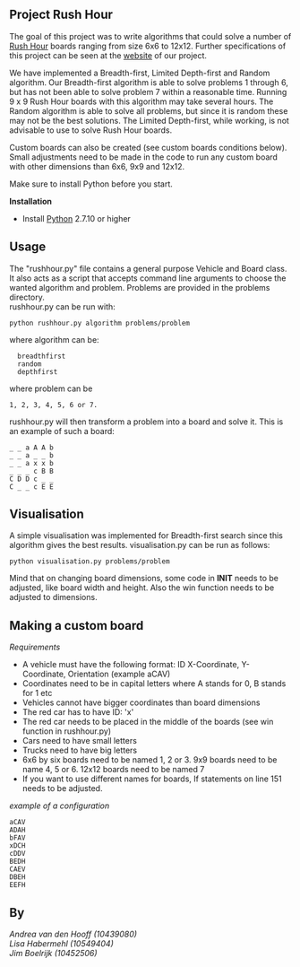 ## Project Rush Hour
The goal of this project was to write algorithms that could solve a number of [Rush Hour](https://en.wikipedia.org/wiki/Rush_Hour) boards ranging from size 6x6 to 12x12.
Further specifications of this project can be seen at the [website](http://heuristieken.nl/wiki/index.php?title=Rush_Hour) of our project.

We have implemented a Breadth-first, Limited Depth-first and Random algorithm.
Our Breadth-first algorithm is able to solve problems 1 through 6, but has not been able to solve problem 7 within a reasonable time. Running 9 x 9 Rush Hour boards with this algorithm may take several hours.
The Random algorithm is able to solve all problems, but since it is random these may not be the best solutions.
The Limited Depth-first, while working, is not advisable to use to solve Rush Hour boards.

Custom boards can also be created (see custom boards conditions below). Small adjustments need to be made in the code to run any custom board with other dimensions than 6x6, 9x9 and 12x12.

Make sure to install Python before you start.

**Installation**

* Install [Python](https://www.python.org/) 2.7.10 or higher

Usage
---

The "rushhour.py" file contains a general purpose Vehicle and Board class. It also acts as a script
that accepts command line arguments to choose the wanted algorithm and problem. Problems are provided in the problems directory.<br>
rushhour.py can be run with:
```
python rushhour.py algorithm problems/problem
```
where algorithm can be: 
```
  breadthfirst
  random
  depthfirst
```
where problem can be
```
1, 2, 3, 4, 5, 6 or 7.
```

rushhour.py will then transform a problem into a board and solve it. This is an example of such a board:
```
_ _ a A A b
_ _ a _ _ b
_ _ a x x b
_ _ _ c B B
C D D c _ _
C _ _ c E E
```

Visualisation
---
A simple visualisation was implemented for Breadth-first search since this algorithm gives the best results.
visualisation.py can be run as follows:

```
python visualisation.py problems/problem
```
Mind that on changing board dimensions, some code in __INIT__ needs to be adjusted, like board width and height.
Also the win function needs to be adjusted to dimensions.


Making a custom board
---

*Requirements*

* A vehicle must have the following format: ID X-Coordinate, Y-Coordinate, Orientation (example aCAV)
* Coordinates need to be in capital letters where A stands for 0, B stands for 1 etc
* Vehicles cannot have bigger coordinates than board dimensions
* The red car has to have ID: 'x'
* The red car needs to be placed in the middle of the boards (see win function in rushhour.py)
* Cars need to have small letters 
* Trucks need to have big letters
* 6x6 by six boards need to be named 1, 2 or 3. 9x9 boards need to be name 4, 5 or 6. 12x12 boards need to be named 7
* If you want to use different names for boards, If statements on line 151 needs to be adjusted.

*example of a configuration*
```
aCAV
ADAH
bFAV
xDCH
cDDV
BEDH
CAEV
DBEH
EEFH
```

By
---
*Andrea van den Hooff  (10439080)<br>
Lisa Habermehl (10549404)<br>
Jim Boelrijk (10452506)*

